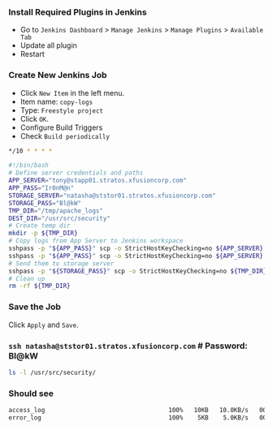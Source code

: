### Install Required Plugins in Jenkins

- Go to `Jenkins Dashboard` > `Manage Jenkins` > `Manage Plugins` > `Available Tab`
- Update all plugin
- Restart

### Create New Jenkins Job

- Click `New Item` in the left menu.
- Item name: `copy-logs`
- Type: `Freestyle project`
- Click `OK`.
- Configure Build Triggers
- Check `Build periodically`

```bash
*/10 * * * *
```

```bash
#!/bin/bash
# Define server credentials and paths
APP_SERVER="tony@stapp01.stratos.xfusioncorp.com"
APP_PASS="Ir0nM@n"
STORAGE_SERVER="natasha@ststor01.stratos.xfusioncorp.com"
STORAGE_PASS="Bl@kW"
TMP_DIR="/tmp/apache_logs"
DEST_DIR="/usr/src/security"
# Create temp dir
mkdir -p ${TMP_DIR}
# Copy logs from App Server to Jenkins workspace
sshpass -p "${APP_PASS}" scp -o StrictHostKeyChecking=no ${APP_SERVER}:/var/log/httpd/access_log ${TMP_DIR}/
sshpass -p "${APP_PASS}" scp -o StrictHostKeyChecking=no ${APP_SERVER}:/var/log/httpd/error_log ${TMP_DIR}/
# Send them to storage server
sshpass -p "${STORAGE_PASS}" scp -o StrictHostKeyChecking=no ${TMP_DIR}/* ${STORAGE_SERVER}:${DEST_DIR}/
# Clean up
rm -rf ${TMP_DIR}
```

### Save the Job

Click `Apply` and `Save`.

### `ssh natasha@ststor01.stratos.xfusioncorp.com` # Password: Bl@kW

```bash
ls -l /usr/src/security/
```

### Should see

```bash
access_log                                  100%   10KB   10.0KB/s   00:01
error_log                                   100%    5KB    5.0KB/s   00:01
```
